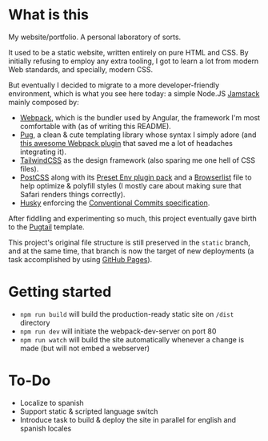 # What is this

My website/portfolio. A personal laboratory of sorts.

It used to be a static website, written entirely on pure HTML and CSS. By initially refusing to employ any extra tooling, I got to learn a lot from modern Web standards, and specially, modern CSS.

But eventually I decided to migrate to a more developer-friendly environment, which is what you see here today: a simple Node.JS [Jamstack](https://jamstack.org/what-is-jamstack) mainly composed by:

- [Webpack](https://webpack.js.org), which is the bundler used by Angular, the framework I'm most comfortable with (as of writing this README).
- [Pug](https://pugjs.org), a clean & cute templating library whose syntax I simply adore (and [this awesome Webpack plugin](https://github.com/webdiscus/pug-plugin) that saved me a lot of headaches integrating it).
- [TailwindCSS](https://tailwindcss.com) as the design framework (also sparing me one hell of CSS files).
- [PostCSS](https://postcss.org/) along with its [Preset Env plugin pack](https://github.com/csstools/postcss-plugins/tree/main/plugin-packs/postcss-preset-env) and a [Browserlist](https://github.com/browserslist/browserslist) file to help optimize & polyfill styles (I mostly care about making sure that Safari renders things correctly).
- [Husky](https://typicode.github.io/husky) enforcing the [Conventional Commits specification](https://www.conventionalcommits.org/en/v1.0.0/).

After fiddling and experimenting so much, this project eventually gave birth to the [Pugtail](https://github.com/bglamadrid/pugtail) template.

This project's original file structure is still preserved in the `static` branch, and at the same time, that branch is now the target of new deployments (a task accomplished by using [GitHub Pages](https://github.com/tschaub/gh-pages)).


# Getting started

- `npm run build` will build the production-ready static site on `/dist` directory
- `npm run dev` will initiate the webpack-dev-server on port 80
- `npm run watch` will build the site automatically whenever a change is made (but will not embed a webserver)


# To-Do

- Localize to spanish
- Support static & scripted language switch
- Introduce task to build & deploy the site in parallel for english and spanish locales
